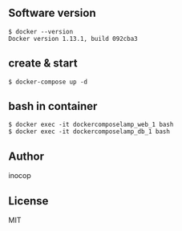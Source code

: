 ## Software version
```
$ docker --version
Docker version 1.13.1, build 092cba3
```

## create & start
```
$ docker-compose up -d
```

## bash in container
```
$ docker exec -it dockercomposelamp_web_1 bash
$ docker exec -it dockercomposelamp_db_1 bash
```

## Author
inocop

## License
MIT
